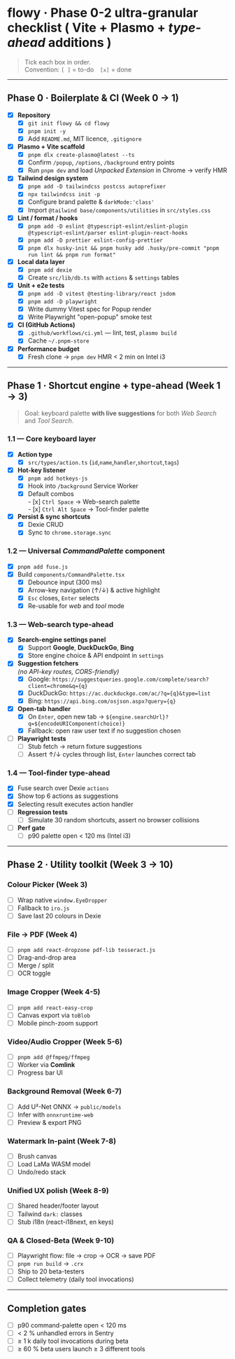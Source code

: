 # flowy · Phase 0-2 ultra-granular checklist ( Vite + Plasmo + *type-ahead* additions )

> Tick each box in order.  
> Convention: `[ ]` = to-do `[x]` = done

---

## Phase 0 · Boilerplate & CI (Week 0 → 1)

- [x] **Repository**
  - [x] `git init flowy && cd flowy`
  - [x] `pnpm init -y`
  - [x] Add `README.md`, MIT licence, `.gitignore`
- [x] **Plasmo + Vite scaffold**
  - [x] `pnpm dlx create-plasmo@latest --ts`
  - [x] Confirm `/popup`, `/options`, `/background` entry points
  - [x] Run `pnpm dev` and load *Unpacked Extension* in Chrome → verify HMR
- [x] **Tailwind design system**
  - [x] `pnpm add -D tailwindcss postcss autoprefixer`
  - [x] `npx tailwindcss init -p`
  - [x] Configure brand palette & `darkMode:'class'`
  - [x] Import `@tailwind base/components/utilities` in `src/styles.css`
- [x] **Lint / format / hooks**
  - [x] `pnpm add -D eslint @typescript-eslint/eslint-plugin @typescript-eslint/parser eslint-plugin-react-hooks`
  - [x] `pnpm add -D prettier eslint-config-prettier`
  - [x] `pnpm dlx husky-init && pnpm husky add .husky/pre-commit "pnpm run lint && pnpm run format"`
- [x] **Local data layer**
  - [x] `pnpm add dexie`
  - [x] Create `src/lib/db.ts` with `actions` & `settings` tables
- [x] **Unit + e2e tests**
  - [x] `pnpm add -D vitest @testing-library/react jsdom`
  - [x] `pnpm add -D playwright`
  - [x] Write dummy Vitest spec for Popup render
  - [x] Write Playwright "open-popup" smoke test
- [x] **CI (GitHub Actions)**
  - [x] `.github/workflows/ci.yml` — lint, test, `plasmo build`
  - [x] Cache `~/.pnpm-store`
- [x] **Performance budget**
  - [x] Fresh clone → `pnpm dev` HMR < 2 min on Intel i3

---

## Phase 1 · Shortcut engine + type-ahead (Week 1 → 3)

> Goal: keyboard palette **with live suggestions** for both *Web Search* and *Tool Search*.

### 1.1 — Core keyboard layer
- [x] **Action type**
  - [x] `src/types/action.ts` (`id`,`name`,`handler`,`shortcut`,`tags`)
- [x] **Hot-key listener**
  - [x] `pnpm add hotkeys-js`
  - [x] Hook into `/background` Service Worker
  - [x] Default combos  
        - [x] `Ctrl Space` → Web-search palette  
        - [x] `Ctrl Alt Space` → Tool-finder palette
- [x] **Persist & sync shortcuts**
  - [x] Dexie CRUD
  - [x] Sync to `chrome.storage.sync`

### 1.2 — Universal *CommandPalette* component
- [x] `pnpm add fuse.js`
- [x] Build `components/CommandPalette.tsx`
  - [x] Debounce input (300 ms)
  - [x] Arrow-key navigation (↑/↓) & active highlight
  - [x] `Esc` closes, `Enter` selects
  - [x] Re-usable for *web* and *tool* mode

### 1.3 — Web-search type-ahead
- [x] **Search-engine settings panel**
  - [x] Support **Google**, **DuckDuckGo**, **Bing**
  - [x] Store engine choice & API endpoint in `settings`
- [x] **Suggestion fetchers**  
  *(no API-key routes, CORS-friendly)*  
  - [x] Google: `https://suggestqueries.google.com/complete/search?client=chrome&q={q}`  
  - [x] DuckDuckGo: `https://ac.duckduckgo.com/ac/?q={q}&type=list`  
  - [x] Bing: `https://api.bing.com/osjson.aspx?query={q}`
- [x] **Open-tab handler**
  - [x] On `Enter`, open new tab → `${engine.searchUrl}?q=${encodeURIComponent(choice)}`
  - [x] Fallback: open raw user text if no suggestion chosen
- [ ] **Playwright tests**
  - [ ] Stub fetch → return fixture suggestions
  - [ ] Assert ↑/↓ cycles through list, `Enter` launches correct tab

### 1.4 — Tool-finder type-ahead
- [x] Fuse search over Dexie `actions`
- [x] Show top 6 actions as suggestions
- [x] Selecting result executes action handler
- [ ] **Regression tests**
  - [ ] Simulate 30 random shortcuts, assert no browser collisions
- [ ] **Perf gate**
  - [ ] p90 palette open < 120 ms (Intel i3)

---

## Phase 2 · Utility toolkit (Week 3 → 10)

### Colour Picker (Week 3)
- [ ] Wrap native `window.EyeDropper`
- [ ] Fallback to `iro.js`
- [ ] Save last 20 colours in Dexie

### File → PDF (Week 4)
- [ ] `pnpm add react-dropzone pdf-lib tesseract.js`
- [ ] Drag-and-drop area
- [ ] Merge / split
- [ ] OCR toggle

### Image Cropper (Week 4-5)
- [ ] `pnpm add react-easy-crop`
- [ ] Canvas export via `toBlob`
- [ ] Mobile pinch-zoom support

### Video/Audio Cropper (Week 5-6)
- [ ] `pnpm add @ffmpeg/ffmpeg`
- [ ] Worker via **Comlink**
- [ ] Progress bar UI

### Background Removal (Week 6-7)
- [ ] Add U²-Net ONNX → `public/models`
- [ ] Infer with `onnxruntime-web`
- [ ] Preview & export PNG

### Watermark In-paint (Week 7-8)
- [ ] Brush canvas
- [ ] Load LaMa WASM model
- [ ] Undo/redo stack

### Unified UX polish (Week 8-9)
- [ ] Shared header/footer layout
- [ ] Tailwind `dark:` classes
- [ ] Stub i18n (react-i18next, en keys)

### QA & Closed-Beta (Week 9-10)
- [ ] Playwright flow: file → crop → OCR → save PDF
- [ ] `pnpm run build` → `.crx`
- [ ] Ship to 20 beta-testers
- [ ] Collect telemetry (daily tool invocations)

---

## Completion gates

- [ ] p90 command-palette open < 120 ms
- [ ] < 2 % unhandled errors in Sentry
- [ ] ≥ 1 k daily tool invocations during beta
- [ ] ≥ 60 % beta users launch ≥ 3 different tools
